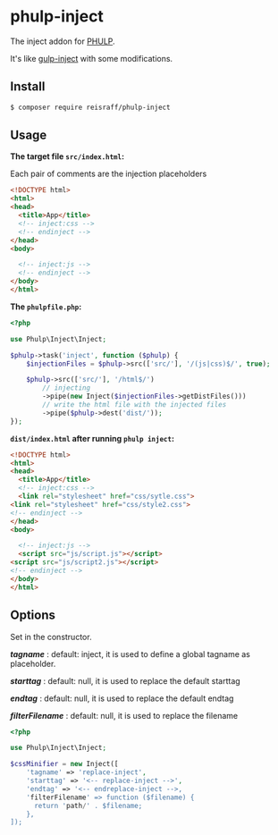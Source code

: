 # phulp-inject

The inject addon for [PHULP](https://github.com/reisraff/phulp).

It's like [gulp-inject](https://github.com/klei/gulp-inject) with some modifications.

## Install

```bash
$ composer require reisraff/phulp-inject
```

## Usage

**The target file `src/index.html`:**

Each pair of comments are the injection placeholders

```html
<!DOCTYPE html>
<html>
<head>
  <title>App</title>
  <!-- inject:css -->
  <!-- endinject -->
</head>
<body>

  <!-- inject:js -->
  <!-- endinject -->
</body>
</html>
```

**The `phulpfile.php`:**

```php
<?php

use Phulp\Inject\Inject;

$phulp->task('inject', function ($phulp) {
    $injectionFiles = $phulp->src(['src/'], '/(js|css)$/', true);

    $phulp->src(['src/'], '/html$/')
        // injecting
        ->pipe(new Inject($injectionFiles->getDistFiles()))
        // write the html file with the injected files
        ->pipe($phulp->dest('dist/'));
});
```

**`dist/index.html` after running `phulp inject`:**

```html
<!DOCTYPE html>
<html>
<head>
  <title>App</title>
  <!-- inject:css -->
  <link rel="stylesheet" href="css/sytle.css">
<link rel="stylesheet" href="css/style2.css">
<!-- endinject -->
</head>
<body>

  <!-- inject:js -->
  <script src="js/script.js"></script>
<script src="js/script2.js"></script>
<!-- endinject -->
</body>
</html>
```

## Options

Set in the constructor.

***tagname*** : default: inject, it is used to define a global tagname as placeholder.

***starttag*** : default: null, it is used to replace the default starttag

***endtag*** : default: null, it is used to replace the default endtag

***filterFilename*** : default: null, it is used to replace the filename

```php
<?php

use Phulp\Inject\Inject;

$cssMinifier = new Inject([
    'tagname' => 'replace-inject',
    'starttag' => '<-- replace-inject -->',
    'endtag' => '<-- endreplace-inject -->,
    'filterFilename' => function ($filename) {
      return 'path/' . $filename;
    },
]);

```
